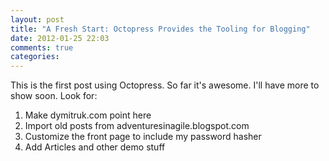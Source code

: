 ```yaml
---
layout: post
title: "A Fresh Start: Octopress Provides the Tooling for Blogging"
date: 2012-01-25 22:03
comments: true
categories: 
---
```

This is the first post using Octopress. So far it's awesome. I'll have more to show soon. Look for:
1. Make dymitruk.com point here
2. Import old posts from adventuresinagile.blogspot.com
3. Customize the front page to include my password hasher
4. Add Articles and other demo stuff

